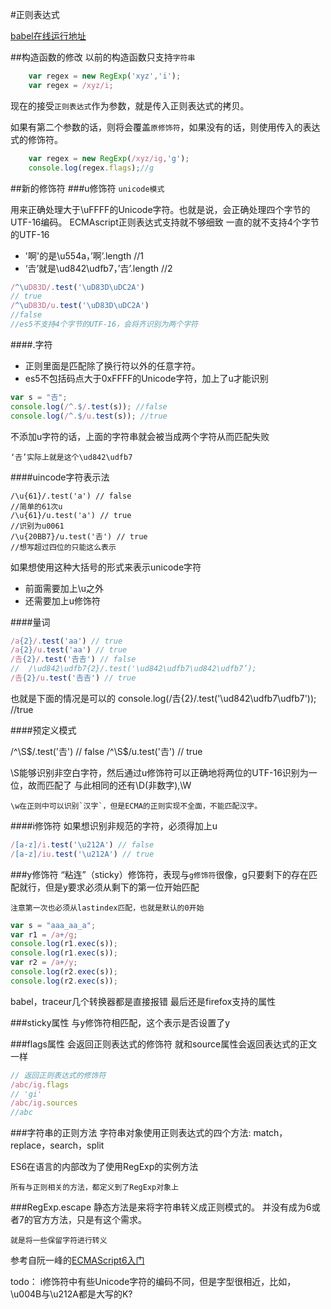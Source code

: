 #正则表达式

[babel在线运行地址](https://babeljs.io/repl/#?experimental=true&evaluate=true&loose=true&spec=true&code=)

##构造函数的修改
以前的构造函数只支持`字符串`

```javascript
	var regex = new RegExp('xyz','i');
	var regex = /xyz/i;
```

现在的接受`正则表达式`作为参数，就是传入正则表达式的拷贝。

如果有第二个参数的话，则将会覆盖`原修饰符`，如果没有的话，则使用传入的表达式的修饰符。

```javascript
	var regex = new RegExp(/xyz/ig,'g');
	console.log(regex.flags);//g
```

##新的修饰符
###u修饰符
`unicode模式`

用来正确处理大于\uFFFF的Unicode字符。也就是说，会正确处理四个字节的UTF-16编码。
ECMAscript正则表达式支持就不够细致
一直的就不支持4个字节的UTF-16

- '啊'的是\u554a，’啊’.length //1
- ‘𠮷’就是\ud842\udfb7，’𠮷’.length //2

```javascript
/^\uD83D/.test('\uD83D\uDC2A')
// true
/^\uD83D/u.test('\uD83D\uDC2A')
//false
//es5不支持4个字节的UTF-16，会将齐识别为两个字符
```
####.字符
- 正则里面是匹配除了换行符以外的任意字符。
- es5不包括码点大于0xFFFF的Unicode字符，加上了u才能识别

```javascript
var s = "𠮷";
console.log(/^.$/.test(s)); //false
console.log(/^.$/u.test(s)); //true
```

不添加u字符的话，上面的字符串就会被当成两个字符从而匹配失败

	‘𠮷’实际上就是这个\ud842\udfb7

####uincode字符表示法

```javascipt
/\u{61}/.test('a') // false
//简单的61次u
/\u{61}/u.test('a') // true
//识别为u0061
/\u{20BB7}/u.test('𠮷') // true
//想写超过四位的只能这么表示
```

如果想使用这种大括号的形式来表示unicode字符

- 前面需要加上\u之外
- 还需要加上u修饰符

####量词

```javascript
/a{2}/.test('aa') // true
/a{2}/u.test('aa') // true
/𠮷{2}/.test('𠮷𠮷') // false
//  /\ud842\udfb7{2}/.test('\ud842\udfb7\ud842\udfb7’);
/𠮷{2}/u.test('𠮷𠮷') // true
```

也就是下面的情况是可以的
console.log(/𠮷{2}/.test('\ud842\udfb7\udfb7')); //true

####预定义模式

/^\S$/.test('𠮷') // false
/^\S$/u.test('𠮷') // true

\S能够识别非空白字符，然后通过u修饰符可以正确地将两位的UTF-16识别为一位，故而匹配了
与此相同的还有\D(非数字),\W

    \w在正则中可以识别`汉字`，但是ECMA的正则实现不全面，不能匹配汉字。

####i修饰符
如果想识别非规范的字符，必须得加上u

```javascript
/[a-z]/i.test('\u212A') // false
/[a-z]/iu.test('\u212A') // true
```

###y修饰符
“粘连”（sticky）修饰符，表现与`g修饰符`很像，g只要剩下的存在匹配就行，但是y要求必须从剩下的第一位开始匹配
	
	注意第一次也必须从lastindex匹配，也就是默认的0开始
	
```javascript
var s = "aaa_aa_a";
var r1 = /a+/g;
console.log(r1.exec(s));
console.log(r1.exec(s));
var r2 = /a+/y;
console.log(r2.exec(s));
console.log(r2.exec(s));
```

babel，traceur几个转换器都是直接报错
最后还是firefox支持的属性

###sticky属性
与y修饰符相匹配，这个表示是否设置了y

###flags属性
会返回正则表达式的修饰符
就和source属性会返回表达式的正文一样

```javascript
// 返回正则表达式的修饰符
/abc/ig.flags
// 'gi'
/abc/ig.sources
//abc
```

###字符串的正则方法
字符串对象使用正则表达式的四个方法:
match，replace，search，split

ES6在语言的内部改为了使用RegExp的实例方法
    
    所有与正则相关的方法，都定义到了RegExp对象上

###RegExp.escape
静态方法是来将字符串转义成正则模式的。
并没有成为6或者7的官方方法，只是有这个需求。
	
	就是将一些保留字符进行转义

参考自阮一峰的[ECMAScript6入门](http://es6.ruanyifeng.com/#docs/regex)

todo： i修饰符中有些Unicode字符的编码不同，但是字型很相近，比如，\u004B与\u212A都是大写的K?
